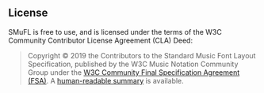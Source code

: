 License
-------

SMuFL is free to use, and is licensed under the terms of the W3C Community Contributor License Agreement (CLA) Deed:

> Copyright © 2019 the Contributors to the Standard Music Font Layout Specification, published by the W3C Music Notation Community Group under the [W3C Community Final Specification Agreement (FSA)](https://www.w3.org/community/about/agreements/final/). A [human-readable summary](https://www.w3.org/community/about/agreements/fsa-deed/) is available.
